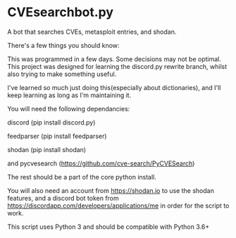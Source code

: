 # CVEsearchbot.py
A bot that searches CVEs, metasploit entries, and shodan. 


There's a few things you should know:

This was programmed in a few days. Some decisions may not be optimal.
This project was designed for learning the discord.py rewrite branch, 
whilst also trying to make something useful.

I've learned so much just doing this(especially about dictionaries), and I'll keep learning as long
as I'm maintaining it. 


You will need the following dependancies:

discord (pip install discord.py)

feedparser (pip install feedparser)

shodan (pip install shodan)

and pycvesearch (https://github.com/cve-search/PyCVESearch)

The rest should be a part of the core python install.

You will also need an account from https://shodan.io to use the shodan features, and
a discord bot token from https://discordapp.com/developers/applications/me in order
for the script to work.

This script uses Python 3 and should be compatible with Python 3.6+
